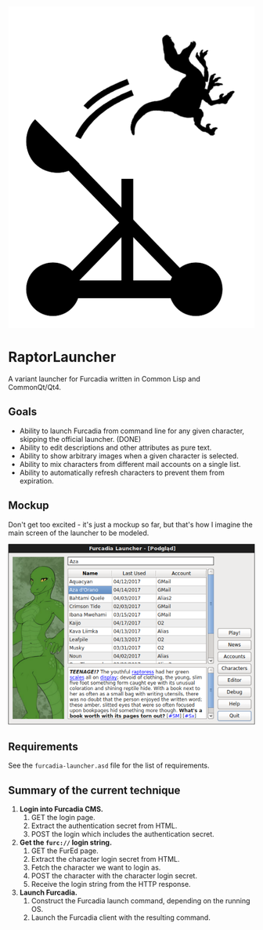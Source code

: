 ![RaptorLauncher logo](img/logo.png)

# RaptorLauncher
A variant launcher for Furcadia written in Common Lisp and CommonQt/Qt4.

## Goals
  * Ability to launch Furcadia from command line for any given character, skipping the official launcher. (DONE)
  * Ability to edit descriptions and other attributes as pure text.
  * Ability to show arbitrary images when a given character is selected.
  * Ability to mix characters from different mail accounts on a single list.
  * Ability to automatically refresh characters to prevent them from expiration.

## Mockup
Don't get too excited - it's just a mockup so far, but that's how I imagine the main screen of the launcher to be modeled.

![Mockup](img/mockup.png)

## Requirements
See the `furcadia-launcher.asd` file for the list of requirements.

## Summary of the current technique
  1. **Login into Furcadia CMS.**
     1. GET the login page.
     2. Extract the authentication secret from HTML.
     3. POST the login which includes the authentication secret.
  2. **Get the `furc://` login string.**
     1. GET the FurEd page.
     2. Extract the character login secret from HTML.
     3. Fetch the character we want to login as.
     4. POST the character with the character login secret.
     5. Receive the login string from the HTTP response.
  3. **Launch Furcadia.**
     1. Construct the Furcadia launch command, depending on the running OS.
     2. Launch the Furcadia client with the resulting command.
